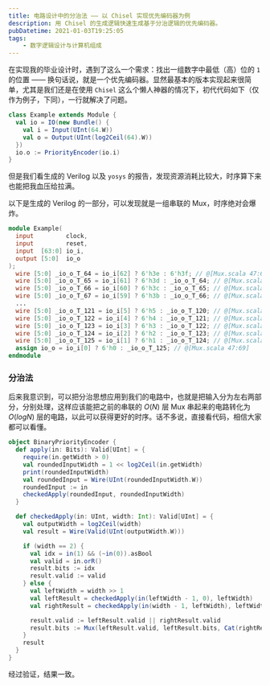 ```yaml
---
title: 电路设计中的分治法 —— 以 Chisel 实现优先编码器为例
description: 用 Chisel 的生成逻辑快速生成基于分治逻辑的优先编码器。
pubDatetime: 2021-01-03T19:25:05
tags:
    - 数字逻辑设计与计算机组成
---
```


在实现我的毕业设计时，遇到了这么一个需求：找出一组数字中最低（高）位的 `1` 的位置 —— 换句话说，就是一个优先编码器。显然最基本的版本实现起来很简单，尤其是我们还是在使用 `Chisel` 这么个懒人神器的情况下，初代代码如下（仅作为例子，下同），一行就解决了问题。

```scala
class Example extends Module {
  val io = IO(new Bundle() {
    val i = Input(UInt(64.W))
    val o = Output(UInt(log2Ceil(64).W))
  })
  io.o := PriorityEncoder(io.i)
}
```

但是我们看生成的 Verilog 以及 `yosys` 的报告，发现资源消耗比较大，时序算下来也能把我血压给拉满。

<!--more-->

以下是生成的 Verilog 的一部分，可以发现就是一组串联的 Mux，时序绝对会爆炸。

```verilog
module Example(
  input         clock,
  input         reset,
  input  [63:0] io_i,
  output [5:0]  io_o
);
  wire [5:0] _io_o_T_64 = io_i[62] ? 6'h3e : 6'h3f; // @[Mux.scala 47:69]
  wire [5:0] _io_o_T_65 = io_i[61] ? 6'h3d : _io_o_T_64; // @[Mux.scala 47:69]
  wire [5:0] _io_o_T_66 = io_i[60] ? 6'h3c : _io_o_T_65; // @[Mux.scala 47:69]
  wire [5:0] _io_o_T_67 = io_i[59] ? 6'h3b : _io_o_T_66; // @[Mux.scala 47:69]
  ...
  wire [5:0] _io_o_T_121 = io_i[5] ? 6'h5 : _io_o_T_120; // @[Mux.scala 47:69]
  wire [5:0] _io_o_T_122 = io_i[4] ? 6'h4 : _io_o_T_121; // @[Mux.scala 47:69]
  wire [5:0] _io_o_T_123 = io_i[3] ? 6'h3 : _io_o_T_122; // @[Mux.scala 47:69]
  wire [5:0] _io_o_T_124 = io_i[2] ? 6'h2 : _io_o_T_123; // @[Mux.scala 47:69]
  wire [5:0] _io_o_T_125 = io_i[1] ? 6'h1 : _io_o_T_124; // @[Mux.scala 47:69]
  assign io_o = io_i[0] ? 6'h0 : _io_o_T_125; // @[Mux.scala 47:69]
endmodule
```

### 分治法

后来我意识到，可以把分治思想应用到我们的电路中，也就是把输入分为左右两部分，分别处理，这样应该能把之前的串联的 $O(N)$ 层 Mux 串起来的电路转化为 $O(log N)$ 层的电路，以此可以获得更好的时序。话不多说，直接看代码，相信大家都可以看懂。

```scala
object BinaryPriorityEncoder {
  def apply(in: Bits): Valid[UInt] = {
    require(in.getWidth > 0)
    val roundedInputWidth = 1 << log2Ceil(in.getWidth)
    print(roundedInputWidth)
    val roundedInput = Wire(UInt(roundedInputWidth.W))
    roundedInput := in
    checkedApply(roundedInput, roundedInputWidth)
  }

  def checkedApply(in: UInt, width: Int): Valid[UInt] = {
    val outputWidth = log2Ceil(width)
    val result = Wire(Valid(UInt(outputWidth.W)))

    if (width == 2) {
      val idx = in(1) && (~in(0)).asBool
      val valid = in.orR()
      result.bits := idx
      result.valid := valid
    } else {
      val leftWidth = width >> 1
      val leftResult = checkedApply(in(leftWidth - 1, 0), leftWidth)
      val rightResult = checkedApply(in(width - 1, leftWidth), leftWidth)

      result.valid := leftResult.valid || rightResult.valid
      result.bits := Mux(leftResult.valid, leftResult.bits, Cat(rightResult.valid, rightResult.bits))
    }
    result
  }
}
```

经过验证，结果一致。
